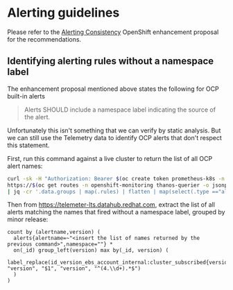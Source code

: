 # Alerting guidelines

Please refer to the [Alerting Consistency](https://github.com/openshift/enhancements/blob/master/enhancements/monitoring/alerting-consistency.md) OpenShift enhancement proposal for the recommendations.

## Identifying alerting rules without a namespace label

The enhancement proposal mentioned above states the following for OCP built-in alerts

> Alerts SHOULD include a namespace label indicating the source of the alert.

Unfortunately this isn't something that we can verify by static analysis. But we can still use the Telemetry data to identify OCP alerts that don't respect this statement.

First, run this command against a live cluster to return the list of all OCP alert names:

```bash
curl -sk -H "Authorization: Bearer $(oc create token prometheus-k8s -n openshift-monitoring)" \
https://$(oc get routes -n openshift-monitoring thanos-querier -o jsonpath='{.status.ingress[0].host}')/api/v1/rules \
| jq -cr '.data.groups | map(.rules) | flatten | map(select(.type =="alerting")) | map(.name) | unique |join("|")'
```

Then from https://telemeter-lts.datahub.redhat.com, extract the list of all alerts matching the names that fired without a namespace label, grouped by minor release:

```
count by (alertname,version) (
  alerts{alertname=~"<insert the list of names returned by the previous command>",namespace=""} *
  on(_id) group_left(version) max by(_id, version) (
    label_replace(id_version_ebs_account_internal:cluster_subscribed{version=~"4.1(2|3|4).*"}, "version", "$1", "version", "^(4.\\d+).*$")
  )
)
```
